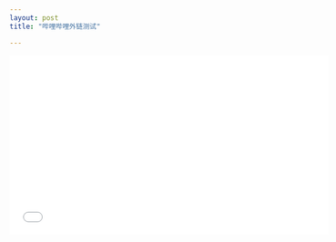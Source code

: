 ```yaml
---
layout: post
title: "哔哩哔哩外链测试"

---
```


<iframe width="560" height="315" src="//player.bilibili.com/player.html?aid=23849878&cid=39887985&page=1" scrolling="no" border="0" frameborder="no" framespacing="0" allowfullscreen="true"> </iframe>